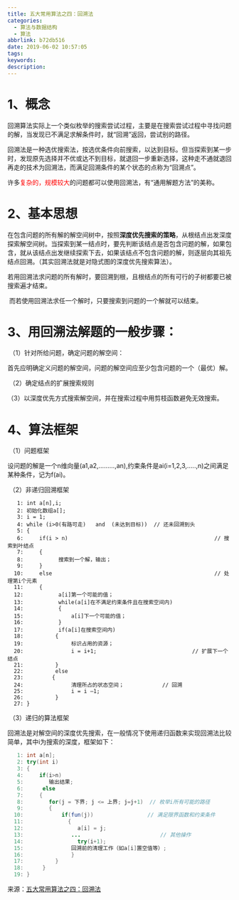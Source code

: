 ```yaml
---
title: 五大常用算法之四：回溯法
categories: 
  - 算法与数据结构
  - 算法
abbrlink: b72db516
date: 2019-06-02 10:57:05
tags:
keywords:
description:
---
```


# 1、概念

​      回溯算法实际上一个类似枚举的搜索尝试过程，主要是在搜索尝试过程中寻找问题的解，当发现已不满足求解条件时，就“回溯”返回，尝试别的路径。

<!--more-->

   回溯法是一种选优搜索法，按选优条件向前搜索，以达到目标。但当探索到某一步时，发现原先选择并不优或达不到目标，就退回一步重新选择，这种走不通就退回再走的技术为回溯法，而满足回溯条件的某个状态的点称为“回溯点”。

​     许多<font color="red">复杂的，规模较大</font>的问题都可以使用回溯法，有“通用解题方法”的美称。

# 2、基本思想

   在包含问题的所有解的解空间树中，按照**深度优先搜索的策略**，从根结点出发深度探索解空间树。当探索到某一结点时，要先判断该结点是否包含问题的解，如果包含，就从该结点出发继续探索下去，如果该结点不包含问题的解，则逐层向其祖先结点回溯。（其实回溯法就是对隐式图的深度优先搜索算法）。

​       若用回溯法求问题的所有解时，要回溯到根，且根结点的所有可行的子树都要已被搜索遍才结束。

​       而若使用回溯法求任一个解时，只要搜索到问题的一个解就可以结束。

# 3、用回溯法解题的一般步骤：

​    （1）针对所给问题，确定问题的解空间：

​            首先应明确定义问题的解空间，问题的解空间应至少包含问题的一个（最优）解。

​    （2）确定结点的扩展搜索规则

​    （3）以深度优先方式搜索解空间，并在搜索过程中用剪枝函数避免无效搜索。

# 4、算法框架

​     （1）问题框架

​      设问题的解是一个n维向量(a1,a2,………,an),约束条件是ai(i=1,2,3,…..,n)之间满足某种条件，记为f(ai)。

​     （2）非递归回溯框架

```
   1: int a[n],i;
   2: 初始化数组a[];
   3: i = 1;
   4: while (i>0(有路可走)   and  (未达到目标))  // 还未回溯到头
   5: {
   6:     if(i > n)                                              // 搜索到叶结点
   7:     {   
   8:           搜索到一个解，输出；
   9:     }
  10:     else                                                   // 处理第i个元素
  11:     { 
  12:           a[i]第一个可能的值；
  13:           while(a[i]在不满足约束条件且在搜索空间内)
  14:           {
  15:               a[i]下一个可能的值；
  16:           }
  17:           if(a[i]在搜索空间内)
  18:          {
  19:               标识占用的资源；
  20:               i = i+1;                              // 扩展下一个结点
  21:          }
  22:          else 
  23:         {
  24:               清理所占的状态空间；            // 回溯
  25:               i = i –1; 
  26:          }
  27: }
```

​        （3）递归的算法框架

​         回溯法是对解空间的深度优先搜索，在一般情况下使用递归函数来实现回溯法比较简单，其中i为搜索的深度，框架如下：

```java
   1: int a[n];
   2: try(int i)
   3: {
   4:     if(i>n)
   5:        输出结果;
   6:      else
   7:     {
   8:        for(j = 下界; j <= 上界; j=j+1)  // 枚举i所有可能的路径
   9:        {
  10:            if(fun(j))                 // 满足限界函数和约束条件
  11:              {
  12:                 a[i] = j;
  13:               ...                         // 其他操作
  14:                 try(i+1);
  15:               回溯前的清理工作（如a[i]置空值等）;
  16:               }
  17:          }
  18:      }
  19: }
```

来源：[五大常用算法之四：回溯法](https://www.cnblogs.com/steven_oyj/archive/2010/05/22/1741376.html)

